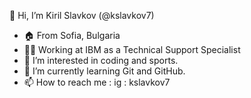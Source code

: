 👋 Hi, I’m Kiril Slavkov (@kslavkov7)

- 🏠 From Sofia, Bulgaria
- 👨‍💻 Working at IBM as a Technical Support Specialist
- 👀 I’m interested in coding and sports.
- 🌱 I’m currently learning Git and GitHub.
- 📫 How to reach me : ig : kslavkov7
